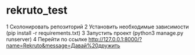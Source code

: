 # rekruto_test

1 Сколонировать репозиторий
2 Установить необходимые зависимости (pip install -r requirements.txt)
3 Запустить проект (python3 manage.py runserver)
4 Перейти по ссылке http://127.0.0.1:8000/?name=Rekruto&message=Давай%20дружить
